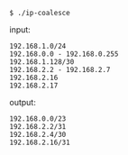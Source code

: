 ```
$ ./ip-coalesce
```

input:

```
192.168.1.0/24
192.168.0.0 - 192.168.0.255
192.168.1.128/30
192.168.2.2 - 192.168.2.7
192.168.2.16
192.168.2.17
```

output:

```
192.168.0.0/23
192.168.2.2/31
192.168.2.4/30
192.168.2.16/31
```
